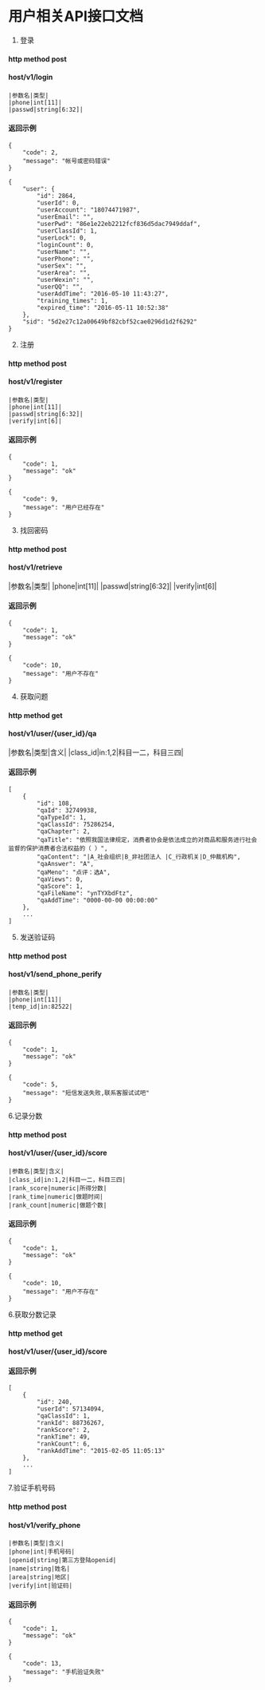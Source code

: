 # 用户相关API接口文档

1. 登录

#### http method post

#### host/v1/login

    |参数名|类型|
    |phone|int[11]|
    |passwd|string[6:32]|

#### 返回示例


    {
        "code": 2,
        "message": "帐号或密码错误"
    }

    {
        "user": {
            "id": 2864,
            "userId": 0,
            "userAccount": "18074471987",
            "userEmail": "",
            "userPwd": "86e1e22eb2212fcf836d5dac7949ddaf",
            "userClassId": 1,
            "userLock": 0,
            "loginCount": 0,
            "userName": "",
            "userPhone": "",
            "userSex": "",
            "userArea": "",
            "userWexin": "",
            "userQQ": "",
            "userAddTime": "2016-05-10 11:43:27",
            "training_times": 1,
            "expired_time": "2016-05-11 10:52:38"
        },
        "sid": "5d2e27c12a00649bf82cbf52cae0296d1d2f6292"
    }

2. 注册

#### http method post

#### host/v1/register

    |参数名|类型|
    |phone|int[11]|
    |passwd|string[6:32]|
    |verify|int[6]|

#### 返回示例

    {
        "code": 1,
        "message": "ok"
    }

    {
        "code": 9,
        "message": "用户已经存在"
    }

3. 找回密码

#### http method post

#### host/v1/retrieve

|参数名|类型|
|phone|int[11]|
|passwd|string[6:32]|
|verify|int[6]|

#### 返回示例

    {
        "code": 1,
        "message": "ok"
    }

    {
        "code": 10,
        "message": "用户不存在"
    }

4. 获取问题

#### http method get

#### host/v1/user/{user_id}/qa

|参数名|类型|含义|
|class_id|in:1,2|科目一二，科目三四|

#### 返回示例
    [
        {
            "id": 108,
            "qaId": 32749938,
            "qaTypeId": 1,
            "qaClassId": 75286254,
            "qaChapter": 2,
            "qaTitle": "依照我国法律规定，消费者协会是依法成立的对商品和服务进行社会监督的保护消费者合法权益的（ ）",
            "qaContent": "|A_社会组织|B_非社团法人 |C_行政机关|D_仲裁机构",
            "qaAnswer": "A",
            "qaMeno": "点评：选A",
            "qaViews": 0,
            "qaScore": 1,
            "qaFileName": "ynTYXbdFtz",
            "qaAddTime": "0000-00-00 00:00:00"
        },
        ...
    ]



5. 发送验证码

#### http method post

#### host/v1/send_phone_perify

    |参数名|类型|
    |phone|int[11]|
    |temp_id|in:82522|

#### 返回示例

    {
        "code": 1,
        "message": "ok"
    }

    {
        "code": 5,
        "message": "短信发送失败,联系客服试试吧"
    }

6.记录分数

#### http method post

#### host/v1/user/{user_id}/score

    |参数名|类型|含义|
    |class_id|in:1,2|科目一二，科目三四|
    |rank_score|numeric|所得分数|
    |rank_time|numeric|做题时间|
    |rank_count|numeric|做题个数|


#### 返回示例

    {
        "code": 1,
        "message": "ok"
    }

    {
        "code": 10,
        "message": "用户不存在"
    }


6.获取分数记录

#### http method get

#### host/v1/user/{user_id}/score

#### 返回示例

    [
        {
            "id": 240,
            "userId": 57134094,
            "qaClassId": 1,
            "rankId": 88736267,
            "rankScore": 2,
            "rankTime": 49,
            "rankCount": 6,
            "rankAddTime": "2015-02-05 11:05:13"
        },
        ...
    ]

7.验证手机号码

#### http method post

#### host/v1/verify_phone
    |参数名|类型|含义|
    |phone|int|手机号码|
    |openid|string|第三方登陆openid|
    |name|string|姓名|
    |area|string|地区|
    |verify|int|验证码|

#### 返回示例
    {
        "code": 1,
        "message": "ok"
    }

    {
        "code": 13,
        "message": "手机验证失败"
    }

